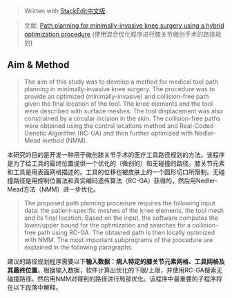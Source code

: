 


> Written with [StackEdit中文版](https://stackedit.cn/).

> 文献:  [Path planning for minimally-invasive knee surgery using a hybrid optimization procedure](https://www.tandfonline.com/doi/abs/10.1080/10255842.2017.1423289) (使用混合优化程序进行膝关节微创手术的路径规划)

## Aim & Method
> The aim of this study was to develop a method for medical tool path planning in minimally-invasive knee surgery. The procedure was to provide an optimized (minimally-invasive) and collision-free path given the final location of the tool. The knee elements and the tool were described with surface meshes. The tool displacement was also constrained by a circular incision in the skin. The collision-free paths were obtained using the control locations method and Real-Coded Genetic Algorithm (RC-GA) and then further optimized with Nedler-Mead method (NMM).

本研究的目的是开发一种用于微创膝关节手术的医疗工具路径规划的方法。该程序是为了给工具的最终位置提供一个优化的（微创的）和无碰撞的路径。膝关节元素和工具是用表面网格描述的。工具的位移也被皮肤上的一个圆形切口所限制。无碰撞路径是用控制位置法和真实编码遗传算法（RC-GA）获得的，然后用Nedler-Mead方法（NMM）进一步优化。

> The proposed path planning procedure requires the following input data: the patient-specific meshes of the knee elements, the tool mesh and its final location. Based on the input, the software computes the lower/upper bound for the optimization and searches for a collision-free path using RC-GA. The obtained path is then locally optimized with NMM. The most important subprograms of the procedure are explained in the following paragraphs.

建议的路径规划程序需要以下**输入数据：病人特定的膝关节元素网格、工具网格及其最终位置**。根据输入数据，软件计算出优化的下限/上限，并使用RC-GA搜索无碰撞路径。然后用NMM对得到的路径进行局部优化。该程序中最重要的子程序将在以下段落中解释。


<!--stackedit_data:
eyJoaXN0b3J5IjpbMTcwNDE3MDgsLTc5NjY3NzUyNCwtNzEyND
ExODQ2XX0=
-->